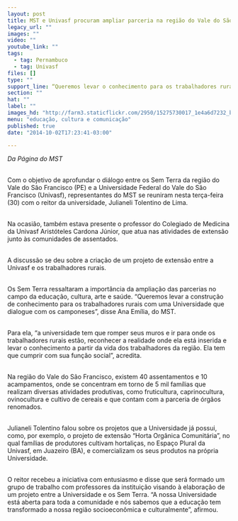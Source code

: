```yaml
---
layout: post
title: MST e Univasf procuram ampliar parceria na região do Vale do São Franscisco
legacy_url: ""
images: ""
video: ""
youtube_link: ""
tags:
  - tag: Pernambuco
  - tag: Univasf
files: []
type: ""
support_line: “Queremos levar o conhecimento para os trabalhadores rurais com uma Universidade que dialogue com os camponeses”.
section: ""
hat: ""
label: ""
images_hd: "http://farm3.staticflickr.com/2950/15275730017_1e4a6d7232_b.jpg"
menu: "educação, cultura e comunicação"
published: true
date: "2014-10-02T17:23:41-03:00"

---
```

<p><em>Da P&aacute;gina do MST</em></p>

<p><br />
Com o objetivo de aprofundar o di&aacute;logo entre os Sem Terra da regi&atilde;o do Vale do S&atilde;o Francisco (PE) e a Universidade Federal do Vale do S&atilde;o Francisco (Univasf), representantes do MST se reuniram nesta ter&ccedil;a-feira (30) com o reitor da universidade, Julianeli Tolentino de Lima.</p>

<p><br />
Na ocasi&atilde;o, tamb&eacute;m estava presente o professor do Colegiado de Medicina da Univasf Arist&oacute;teles Cardona J&uacute;nior, que atua nas atividades de extens&atilde;o junto &agrave;s comunidades de assentados.&nbsp;</p>

<p><br />
A discuss&atilde;o se deu sobre a cria&ccedil;&atilde;o de um projeto de extens&atilde;o entre a Univasf e os&nbsp;trabalhadores rurais.&nbsp;</p>

<p><br />
Os Sem Terra ressaltaram a import&acirc;ncia da amplia&ccedil;&atilde;o das parcerias no campo da educa&ccedil;&atilde;o, cultura, arte e sa&uacute;de. &ldquo;Queremos levar a constru&ccedil;&atilde;o de conhecimento para os trabalhadores rurais com uma Universidade que dialogue com os camponeses&rdquo;, disse Ana Em&iacute;lia, do MST.&nbsp;</p>

<p><br />
Para ela, &ldquo;a universidade tem que romper seus muros e ir para onde os trabalhadores rurais est&atilde;o, reconhecer a realidade onde ela est&aacute; inserida e levar o conhecimento a partir da vida dos trabalhadores da regi&atilde;o. Ela tem que cumprir com sua fun&ccedil;&atilde;o social&rdquo;, acredita.&nbsp;</p>

<p><br />
Na regi&atilde;o do Vale do S&atilde;o Francisco, existem 40 assentamentos e 10 acampamentos, onde se concentram em torno de 5 mil fam&iacute;lias que realizam diversas atividades produtivas, como fruticultura, caprinocultura, ovinocultura e cultivo de cereais e que contam com a parceria de &oacute;rg&atilde;os renomados.&nbsp;</p>

<p><br />
Julianeli Tolentino falou sobre os projetos que a Universidade j&aacute; possui, como, por exemplo, o projeto de extens&atilde;o &ldquo;Horta Org&acirc;nica Comunit&aacute;ria&rdquo;, no qual fam&iacute;lias de produtores cultivam hortali&ccedil;as, no Espa&ccedil;o Plural da Univasf, em Juazeiro (BA), e comercializam os seus produtos na pr&oacute;pria Universidade.&nbsp;</p>

<p><br />
O reitor recebeu a iniciativa com entusiasmo e disse que ser&aacute; formado um grupo de trabalho com professores da institui&ccedil;&atilde;o visando &agrave; elabora&ccedil;&atilde;o de um projeto entre a Universidade e os Sem Terra. &ldquo;A nossa Universidade est&aacute; aberta para toda a comunidade e n&oacute;s sabemos que a educa&ccedil;&atilde;o tem transformado a nossa regi&atilde;o socioecon&ocirc;mica e culturalmente&rdquo;, afirmou.</p>
